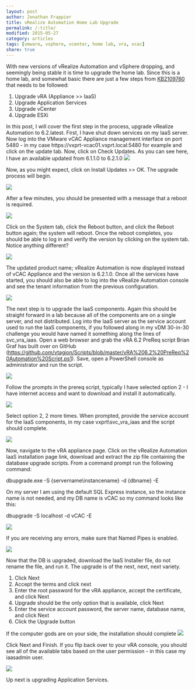 ```yaml
---
layout: post
author: Jonathan Frappier
title: vRealize Automation Home Lab Upgrade
permalink: /:title/
modified: 2015-05-27
category: articles
tags: [vmware, vsphere, vcenter, home lab, vra, vcac]
share: true
---
```

With new versions of vRealize Automation and vSphere dropping, and seemingly being stable it is time to upgrade the home lab. Since this is a home lab, and somewhat basic there are just a few steps from <a href="http://kb.vmware.com/selfservice/microsites/search.do?language=en_US&amp;cmd=displayKC&amp;externalId=2109760" target="_blank">KB2109760 </a>that needs to be followed:
<ol>
	<li>Upgrade vRA (Appliance &gt;&gt; IaaS)</li>
	<li>Upgrade Application Services</li>
	<li>Upgrade vCenter</li>
	<li>Upgrade ESXi</li>
</ol>
In this post, I will cover the first step in the process, upgrade vRealize Automation to 6.2.latest. First, I have shut down services on my IaaS server. Now log into the VMware vCAC Appliance management interface on port 5480 - in my case https://vxprt-vcac01.vxprt.local:5480 for example and click on the update tab. Now, click on Check Updates. As you can see here, I have an available updated from 6.1.1.0 to 6.2.1.0

<img src="/images/fulls/vcac-upgrade.png" class="fit image">

Now, as you might expect, click on Install Updates &gt;&gt; OK. The upgrade process will begin.

<img src="/images/fulls/vcac-upgrade-starting.png" class="fit image">

After a few minutes, you should be presented with a message that a reboot is required.

<img src="/images/fulls/vcac-upgrade-complete.png" class="fit image">

Click on the System tab, click the Reboot button, and click the Reboot button again; the system will reboot. Once the reboot completes, you should be able to log in and verify the version by clicking on the system tab. Notice anything different?

<img src="/images/fulls/vra-branding.png" class="fit image">

The updated product name; vRealize Automation is now displayed instead of vCAC Appliance and the version is 6.2.1.0. Once all the services have started, you should also be able to log into the vRealize Automation console and see the tenant information from the previous configuration.

<img src="/images/fulls/vra-console.png" class="fit image">

The next step is to upgrade the IaaS components. Again this should be straight forward in a lab because all of the components are on a single server, and not distributed. Log into the IaaS server as the service account used to run the IaaS components, if you followed along in my vDM 30-in-30 challenge you would have named it something along the lines of svc_vra_iaas. Open a web browser and grab the vRA 6.2 PreReq script Brian Graf has built over on GitHub (<a href="https://raw.githubusercontent.com/vtagion/Scripts/master/vCAC62-PreReq-Automation.ps1">https://github.com/vtagion/Scripts/blob/master/vRA%206.2%20PreReq%20Automation%20Script.ps1</a>). Save, open a PowerShell console as administrator and run the script.

<img src="/images/fulls/vra-iaas-script-upgrade.png" class="fit image">

Follow the prompts in the prereq script, typically I have selected option 2 - I have internet access and want to download and install it automatically.

<img src="/images/fulls/vra-iaas-net-upgrading.png" class="fit image">

Select option 2, 2 more times. When prompted, provide the service account for the IaaS components, in my case vxprt\svc_vra_iaas and the script should complete.

<img src="/images/fulls/vra-script-complete.png" class="fit image">

Now, navigate to the vRA appliance page. Click on the vRealize Automation IaaS installation page link, download and extract the zip file containing the database upgrade scripts. From a command prompt run the following command:

dbupgrade.exe -S {servername\instancename} -d {dbname} -E

On my server I am using the default SQL Express instance, so the instance name is not needed, and my DB name is vCAC so my command looks like this:

dbupgrade -S localhost -d vCAC -E

<img src="/images/fulls/db-upgrade.png" class="fit image">

If you are receiving any errors, make sure that Named Pipes is enabled.

<img src="/images/fulls/sql-named-pipes.png" class="fit image">

Now that the DB is upgraded, download the IaaS Installer file, do not rename the file, and run it. The upgrade is of the next, next, next variety.
<ol>
	<li>Click Next</li>
	<li>Accept the terms and click next</li>
	<li>Enter the root password for the vRA appliance, accept the certificate, and click Next</li>
	<li>Upgrade should be the only option that is available, click Next</li>
	<li>Enter the service account password, the server name, database name, and click Next</li>
	<li>Click the Upgrade button</li>
</ol>
If the computer gods are on your side, the installation should complete

<img src="/images/fulls/iaas-upgrade-done.png" class="fit image">

Click Next and Finish. If you flip back over to your vRA console, you should see all of the available tabs based on the user permission - in this case my iaasadmin user.

<img src="/images/fulls/vra-portal.png" class="fit image">

Up next is upgrading Application Services.
